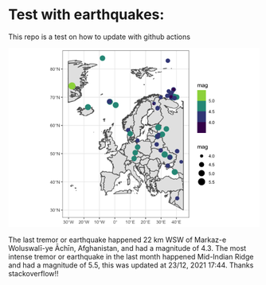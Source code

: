 <!-- README.md is generated from README.Rmd. Please edit that file -->

Test with earthquakes:
======================

This repo is a test on how to update with github actions

![](man/figures/README-unnamed-chunk-2-1.png)

The last tremor or earthquake happened 22 km WSW of Markaz-e
Woluswalī-ye Āchīn, Afghanistan, and had a magnitude of 4.3. The most
intense tremor or earthquake in the last month happened Mid-Indian Ridge
and had a magnitude of 5.5, this was updated at 23/12, 2021 17:44.
Thanks stackoverflow!!
